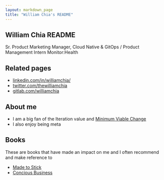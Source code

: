 ```yaml
---
layout: markdown_page
title: "William Chia's README"
---
```


## William Chia README

Sr. Product Marketing Manager, Cloud Native & GitOps / Product Management Intern Monitor:Health

## Related pages

* [linkedin.com/in/williamchia/](https://www.linkedin.com/in/williamchia/)
* [twitter.com/thewilliamchia](https://twitter.com/thewilliamchia)
* [gitlab.com/williamchia](https://gitlab.com/williamchia)

## About me

* I am a big fan of the Iteration value and [Minimum Viable Change](/handbook/values/#minimal-viable-change-mvc)
* I also enjoy being meta

## Books 

These are books that have made an impact on me and I often recommend and make reference to

* [Made to Stick](https://heathbrothers.com/books/made-to-stick/)
* [Concious Business](https://www.amazon.com/Conscious-Business-Build-through-Values/dp/1622032020)

